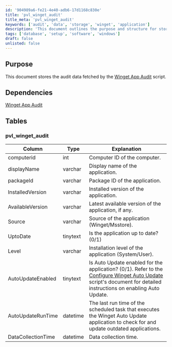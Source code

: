 ```yaml
---
id: '904989a6-fe21-4e40-adb6-17d1168c830e'
title: 'pvl_winget_audit'
title_meta: 'pvl_winget_audit'
keywords: ['audit', 'data', 'storage', 'winget', 'application']
description: 'This document outlines the purpose and structure for storing audit data retrieved by the Winget App Audit script. It includes details about the dependencies, the specific database table used for storage, and descriptions of each column in the table.'
tags: ['database', 'setup', 'software', 'windows']
draft: false
unlisted: false
---
```


## Purpose

This document stores the audit data fetched by the [Winget App Audit](<../scripts/Winget App Audit.md>) script.

## Dependencies

[Winget App Audit](<../scripts/Winget App Audit.md>)

## Tables

### pvl_winget_audit

| Column               | Type      | Explanation                                                                                     |
|----------------------|-----------|-------------------------------------------------------------------------------------------------|
| computerid           | int       | Computer ID of the computer.                                                                    |
| displayName          | varchar   | Display name of the application.                                                                 |
| packageId            | varchar   | Package ID of the application.                                                                   |
| InstalledVersion      | varchar   | Installed version of the application.                                                           |
| AvailableVersion      | varchar   | Latest available version of the application, if any.                                            |
| Source               | varchar   | Source of the application (Winget/Msstore).                                                    |
| UptoDate            | tinytext  | Is the application up to date? (0/1)                                                            |
| Level                | varchar   | Installation level of the application (System/User).                                            |
| AutoUpdateEnabled      | tinytext  | Is Auto Update enabled for the application? (0/1). Refer to the [Configure Winget Auto Update](<../scripts/Configure Winget Auto Update.md>) script's document for detailed instructions on enabling Auto Update. |
| AutoUpdateRunTime | datetime | The last run time of the scheduled task that executes the Winget Auto Update application to check for and update outdated applications. |
| DataCollectionTime    | datetime  | Data collection time.                                                                            |




